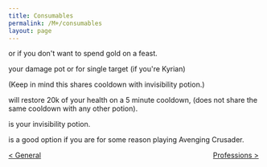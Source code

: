 ```yaml
---
title: Consumables
permalink: /M+/consumables
layout: page
---
```


<a href="https://www.wowhead.com/item=171276/spectral-flask-of-power" data-wh-icon-size="medium" data-wowhead="item=171276"></a>

<a href="https://www.wowhead.com/item=172043/feast-of-gluttonous-hedonism" data-wh-icon-size="medium" data-wowhead="item=172043"></a>
or
<a href="https://www.wowhead.com/spell=308405/tenebrous-crown-roast-aspic" data-wh-icon-size="medium" data-wowhead="item=308405"></a>
if you don't want to spend gold on a feast.

<a href="https://www.wowhead.com/item=171273/potion-of-spectral-intellect" data-wh-icon-size="medium" data-wowhead="item=171273"></a>
your damage pot 
or
<a href="https://www.wowhead.com/item=171349/potion-of-phantom-fire" data-wh-icon-size="medium" data-wowhead="item=171349"></a>
for single target (if you're Kyrian)

<a href="https://www.wowhead.com/item=171268/spiritual-mana-potion" data-wh-icon-size="medium" data-wowhead="item=171268"></a>
(Keep in mind this shares cooldown with invisibility potion.)

<a href="https://ptr.wowhead.com/item=187802/cosmic-healing-potion" data-wh-icon-size="medium" data-wowhead="item=187802"></a> will restore 20k of your health on a 5 minute cooldown, (does not share the same cooldown with any other potion).

<a href="https://www.wowhead.com/item=171266/potion-of-the-hidden-spirit" data-wh-icon-size="medium" data-wowhead="item=171266"></a> is your invisibility potion.

<a href="https://www.wowhead.com/item=176811/potion-of-sacrificial-anima" data-wh-icon-size="medium" data-wowhead="item=176811"></a> is a good option if you are for some reason playing Avenging Crusader.

<div>
<div style="text-align:left;display: inline-block;width: 49%;">
<a href="/M+/general"> < General</a>
</div>
<div style="text-align:right;display: inline-block;width: 49%;">
<a href="/M+/professions"> Professions ></a>
</div>
</div>
 
